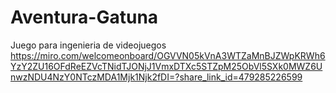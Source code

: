 # Aventura-Gatuna
Juego para ingenieria de videojuegos
https://miro.com/welcomeonboard/OGVVN05kVnA3WTZaMnBJZWpKRWh6YzY2ZU16OFdReEZVcTNidTJONjJ1VmxDTXc5STZpM25ObVl5SXk0MWZ6UnwzNDU4NzY0NTczMDA1Mjk1Njk2fDI=?share_link_id=479285226599
